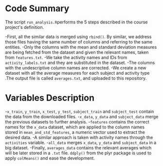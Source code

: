 # Code Summary

The script `run_analysis.R`performs the 5 steps described in the course project's definition.

-First, all the similar data is merged using `rbind()`. By similar, we address those files having the same number of columns and referring to the same entities.
-Only the columns with the mean and standard deviation measures are being fetched from the dataset and given the relevant names, taken from `features.txt`.
-We take the activity names and IDs from `activity_labels.txt` and they are substituted in the dataset.
-The columns with the undescriptive column names are corrected.
-We create a new dataset with all the average measures for each subject and activity type .The output file is called `averages.txt`, and uploaded to this repository.



# Variables Description

-`x_train`, `y_train`, `x_test`, `y_test`, `subject_train` and `subject_test` contain the data from the downloaded files.
-`x_data`, `y_data` and `subject_data` merge the previous datasets to further analysis.
-`features` contains the correct names for the `x_data` dataset, which are applied to the column names stored in `mean_and_std_features`, a numeric vector used to extract the desired data.
-A similar approach is taken with activity names through the `activities` variable.
-`all_data` merges `x_data`, `y_data` and `subject_data` in a big dataset.
-Finally, `averages_data` contains the relevant averages which will be later stored in a `.txt` file. `ddply()` from the plyr package is used to apply `colMeans()` and ease the development.
